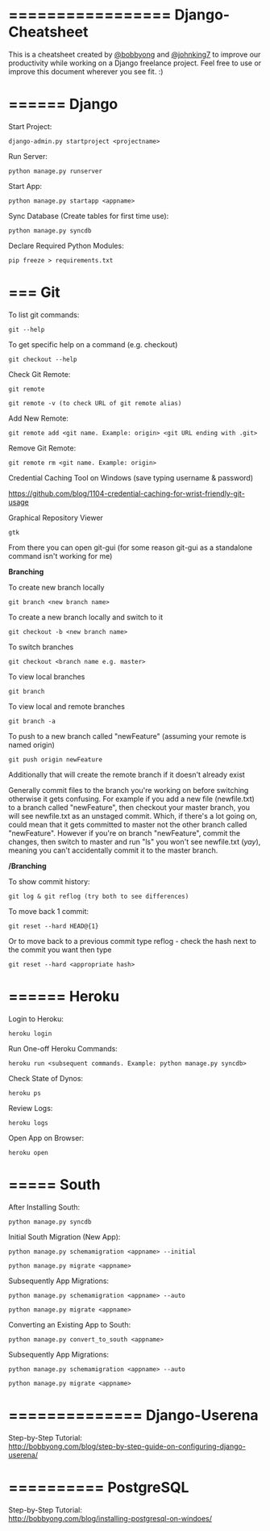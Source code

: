 =================
Django-Cheatsheet
=================

This is a cheatsheet created by [@bobbyong](http://twitter.com/bobbyong) and [@johnking7](http://twitter.com/john_king) to improve our productivity while working on a Django freelance project. Feel free to use or improve this document wherever you see fit. :)


======
Django
======

Start Project:  
	
	django-admin.py startproject <projectname>

Run Server:  
	
	python manage.py runserver

Start App:  
	
	python manage.py startapp <appname>

Sync Database (Create tables for first time use):  
	
	python manage.py syncdb

Declare Required Python Modules:  

	pip freeze > requirements.txt


===
Git
===

To list git commands:

	git --help

To get specific help on a command (e.g. checkout)
	
	git checkout --help

Check Git Remote:  
	
	git remote  
	
	git remote -v (to check URL of git remote alias)

Add New Remote:  
	
	git remote add <git name. Example: origin> <git URL ending with .git>

Remove Git Remote:  
	
	git remote rm <git name. Example: origin>

Credential Caching Tool on Windows (save typing username & password)

https://github.com/blog/1104-credential-caching-for-wrist-friendly-git-usage

Graphical Repository Viewer

	gtk

From there you can open git-gui (for some reason git-gui as a standalone command isn't working for me)

**Branching**

To create new branch locally

	git branch <new branch name>

To create a new branch locally and switch to it

	git checkout -b <new branch name>

To switch branches

	git checkout <branch name e.g. master>

To view local branches

	git branch

To view local and remote branches

	git branch -a

To push to a new branch called "newFeature" (assuming your remote is named origin)

	git push origin newFeature

Additionally that will create the remote branch if it doesn't already exist

Generally commit files to the branch you're working on before switching otherwise it gets confusing.
For example if you add a new file (newfile.txt) to a branch called "newFeature", 
then checkout your master branch, you will see newfile.txt as an unstaged commit.
Which, if there's a lot going on, could mean that it gets committed to master not 
the other branch called "newFeature".
However if you're on branch "newFeature", commit the changes, then switch to master and run "ls" you won't see newfile.txt (*yay*), meaning you can't accidentally commit it to the master branch.

**/Branching**

To show commit history:
	
	git log & git reflog (try both to see differences)

To move back 1 commit:
	
	git reset --hard HEAD@{1}


Or to move back to a previous commit type reflog - check the hash next to the commit you want then type
	
	git reset --hard <appropriate hash>

======
Heroku
======

Login to Heroku:  
	
	heroku login

Run One-off Heroku Commands:  
	
	heroku run <subsequent commands. Example: python manage.py syncdb>

Check State of Dynos:   
	
	heroku ps

Review Logs:  

	heroku logs

Open App on Browser:  
	
	heroku open


=====
South
=====

After Installing South:  
	
	python manage.py syncdb

Initial South Migration (New App):  
	
	python manage.py schemamigration <appname> --initial  
	
	python manage.py migrate <appname>

Subsequently App Migrations:  
	
	python manage.py schemamigration <appname> --auto  
	
	python manage.py migrate <appname>

Converting an Existing App to South:  
	
	python manage.py convert_to_south <appname>

Subsequently App Migrations:  
	
	python manage.py schemamigration <appname> --auto  
	
	python manage.py migrate <appname>


==============
Django-Userena
==============

Step-by-Step Tutorial:  
http://bobbyong.com/blog/step-by-step-guide-on-configuring-django-userena/


==========
PostgreSQL
==========

Step-by-Step Tutorial:  
http://bobbyong.com/blog/installing-postgresql-on-windoes/